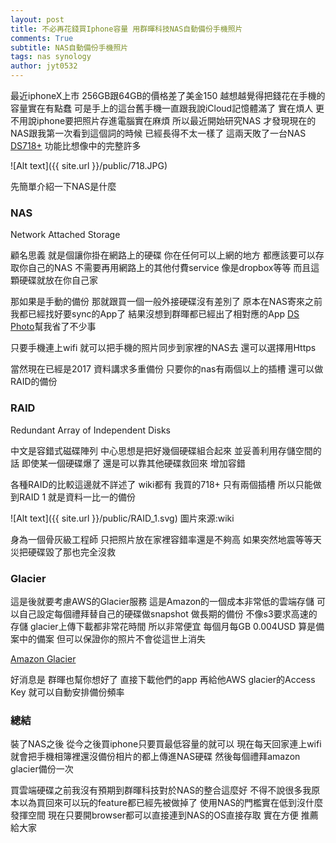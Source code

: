 ```yaml
---
layout: post
title: 不必再花錢買Iphone容量 用群暉科技NAS自動備份手機照片
comments: True 
subtitle: NAS自動備份手機照片
tags: nas synology
author: jyt0532
---
```


最近iphoneX上市 256GB跟64GB的價格差了美金150 越想越覺得把錢花在手機的容量實在有點蠢 可是手上的這台舊手機一直跟我說iCloud記憶體滿了 實在煩人 更不用說iphone要把照片存進電腦實在麻煩 所以最近開始研究NAS 才發現現在的NAS跟我第一次看到這個詞的時候 已經長得不太一樣了 這兩天敗了一台NAS [DS718+](https://www.synology.com/en-us/products/DS718+) 功能比想像中的完整許多

![Alt text]({{ site.url }}/public/718.JPG)

先簡單介紹一下NAS是什麼

### NAS
Network Attached Storage

顧名思義 就是個讓你掛在網路上的硬碟 你在任何可以上網的地方 都應該要可以存取你自己的NAS 
不需要再用網路上的其他付費service 像是dropbox等等 而且這顆硬碟就放在你自己家 

那如果是手動的備份 那就跟買一個一般外接硬碟沒有差別了 原本在NAS寄來之前 我都已經找好要sync的App了 
結果沒想到群暉都已經出了相對應的App [DS Photo](https://itunes.apple.com/us/app/ds-photo/id321493106?mt=8)幫我省了不少事

只要手機連上wifi 就可以把手機的照片同步到家裡的NAS去 還可以選擇用Https

當然現在已經是2017 資料講求多重備份 只要你的nas有兩個以上的插槽 還可以做RAID的備份

### RAID

Redundant Array of Independent Disks 

中文是容錯式磁碟陣列 中心思想是把好幾個硬碟組合起來 並妥善利用存儲空間的話 即使某一個硬碟爆了 還是可以靠其他硬碟救回來 增加容錯 

各種RAID的比較這邊就不詳述了 wiki都有 我買的718+ 只有兩個插槽 所以只能做到RAID 1 就是資料一比一的備份

![Alt text]({{ site.url }}/public/RAID_1.svg)
圖片來源:wiki

身為一個骨灰級工程師 只把照片放在家裡容錯率還是不夠高 如果突然地震等等天災把硬碟毀了那也完全沒救

### Glacier

這是後就要考慮AWS的Glacier服務 這是Amazon的一個成本非常低的雲端存儲 可以自己設定每個禮拜替自己的硬碟做snapshot 做長期的備份 不像s3要求高速的存儲 glacier上傳下載都非常花時間 所以非常便宜 每個月每GB 0.004USD 算是備案中的備案 但可以保證你的照片不會從這世上消失 

[Amazon Glacier](https://aws.amazon.com/tw/glacier/)

好消息是 群暉也幫你想好了 直接下載他們的app 再給他AWS glacier的Access Key 就可以自動安排備份頻率

### 總結

裝了NAS之後 從今之後買iphone只要買最低容量的就可以 現在每天回家連上wifi 就會把手機相簿裡還沒備份相片的都上傳進NAS硬碟 然後每個禮拜amazon glacier備份一次

買雲端硬碟之前我沒有預期到群暉科技對於NAS的整合這麼好 不得不說很多我原本以為買回來可以玩的feature都已經先被做掉了 
使用NAS的門檻實在低到沒什麼發揮空間
現在只要開browser都可以直接連到NAS的OS直接存取 實在方便 推薦給大家

